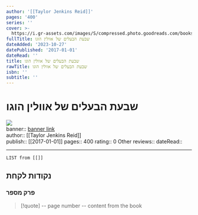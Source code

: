 ```yaml
---
author: '[[Taylor Jenkins Reid]]'
pages: '400'
series: ''
cover: >-
  https://i.gr-assets.com/images/S/compressed.photo.goodreads.com/books/1675320749l/95587137._SY475_.jpg
fullTitle: שבעת הבעלים של אוולין הוגו
dateAdded: '2023-10-27'
datePublished: '2017-01-01'
dateRead: ''
title: שבעת הבעלים של אוולין הוגו
rawTitle: שבעת הבעלים של אוולין הוגו
isbn: ''
subtitle: ''
---
```

# שבעת הבעלים של אוולין הוגו

![](https:&#x2F;&#x2F;i.gr-assets.com&#x2F;images&#x2F;S&#x2F;compressed.photo.goodreads.com&#x2F;books&#x2F;1675320749l&#x2F;95587137._SY475_.jpg)  
banner:: [banner link](https:&#x2F;&#x2F;i.gr-assets.com&#x2F;images&#x2F;S&#x2F;compressed.photo.goodreads.com&#x2F;books&#x2F;1675320749l&#x2F;95587137._SY475_.jpg)  
author:: [[Taylor Jenkins Reid]]  
publish:: [[2017-01-01]]
pages:: 400
rating:: 0 
Other reviews:: 
dateRead:: 

<hr  style="clear:both"/>



```dataview
LIST from [[]]
```

## נקודות לקחת 

### פרק מספר
> [!quote] -- page number -- 
>  content from the book




```